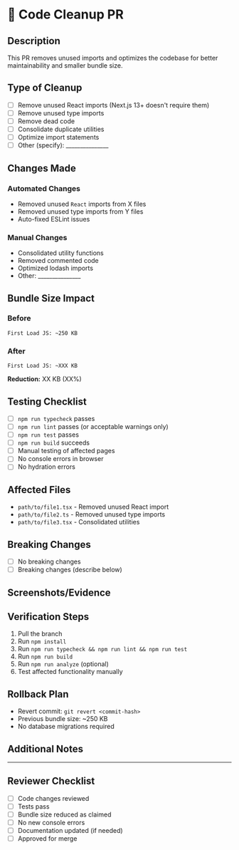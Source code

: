 # 🧹 Code Cleanup PR

## Description
This PR removes unused imports and optimizes the codebase for better maintainability and smaller bundle size.

## Type of Cleanup
- [ ] Remove unused React imports (Next.js 13+ doesn't require them)
- [ ] Remove unused type imports
- [ ] Remove dead code
- [ ] Consolidate duplicate utilities
- [ ] Optimize import statements
- [ ] Other (specify): _______________

## Changes Made

### Automated Changes
- Removed unused `React` imports from X files
- Removed unused type imports from Y files
- Auto-fixed ESLint issues

### Manual Changes
- Consolidated utility functions
- Removed commented code
- Optimized lodash imports
- Other: _______________

## Bundle Size Impact

### Before
```
First Load JS: ~250 KB
```

### After
```
First Load JS: ~XXX KB
```

**Reduction:** XX KB (XX%)

## Testing Checklist

- [ ] `npm run typecheck` passes
- [ ] `npm run lint` passes (or acceptable warnings only)
- [ ] `npm run test` passes
- [ ] `npm run build` succeeds
- [ ] Manual testing of affected pages
- [ ] No console errors in browser
- [ ] No hydration errors

## Affected Files
<!-- List major files changed -->
- `path/to/file1.tsx` - Removed unused React import
- `path/to/file2.ts` - Removed unused type imports
- `path/to/file3.tsx` - Consolidated utilities

## Breaking Changes
- [ ] No breaking changes
- [ ] Breaking changes (describe below)

<!-- If breaking changes, describe them here -->

## Screenshots/Evidence
<!-- If applicable, add screenshots showing bundle size reduction, build output, etc. -->

## Verification Steps

1. Pull the branch
2. Run `npm install`
3. Run `npm run typecheck && npm run lint && npm run test`
4. Run `npm run build`
5. Run `npm run analyze` (optional)
6. Test affected functionality manually

## Rollback Plan
<!-- How to rollback if issues are found -->
- Revert commit: `git revert <commit-hash>`
- Previous bundle size: ~250 KB
- No database migrations required

## Additional Notes
<!-- Any additional context, concerns, or follow-up items -->

---

## Reviewer Checklist
- [ ] Code changes reviewed
- [ ] Tests pass
- [ ] Bundle size reduced as claimed
- [ ] No new console errors
- [ ] Documentation updated (if needed)
- [ ] Approved for merge

